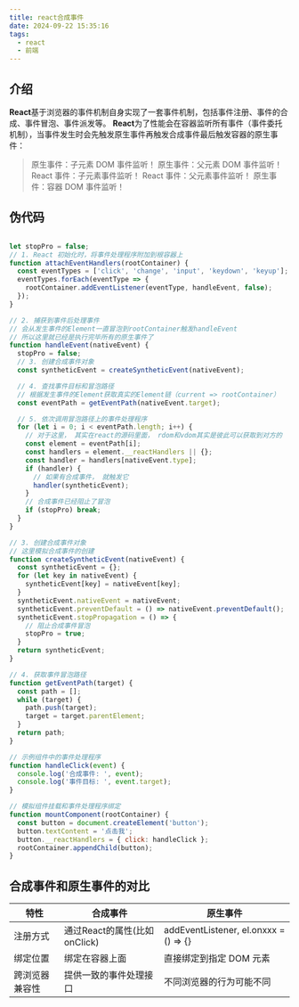 ```yaml
---
title: react合成事件
date: 2024-09-22 15:35:16
tags: 
  - react
  - 前端
---
```


## 介绍
**React**基于浏览器的事件机制自身实现了一套事件机制，包括事件注册、事件的合成、事件冒泡、事件派发等。
**React**为了性能会在容器监听所有事件（事件委托机制），当事件发生时会先触发原生事件再触发合成事件最后触发容器的原生事件：

> 原生事件：子元素 DOM 事件监听！
> 原生事件：父元素 DOM 事件监听！
> React 事件：子元素事件监听！
> React 事件：父元素事件监听！
> 原生事件：容器 DOM 事件监听！

## 伪代码
```javascript

let stopPro = false;
// 1. React 初始化时，将事件处理程序附加到根容器上
function attachEventHandlers(rootContainer) {
  const eventTypes = ['click', 'change', 'input', 'keydown', 'keyup'];
  eventTypes.forEach(eventType => {
    rootContainer.addEventListener(eventType, handleEvent, false);
  });
}

// 2. 捕获到事件后处理事件
// 会从发生事件的Element一直冒泡到rootContainer触发handleEvent
// 所以这里就已经是执行完毕所有的原生事件了
function handleEvent(nativeEvent) {
  stopPro = false;
  // 3. 创建合成事件对象
  const syntheticEvent = createSyntheticEvent(nativeEvent);

  // 4. 查找事件目标和冒泡路径
  // 根据发生事件的Element获取真实的Element链（current => rootContainer）
  const eventPath = getEventPath(nativeEvent.target);

  // 5. 依次调用冒泡路径上的事件处理程序
  for (let i = 0; i < eventPath.length; i++) {
    // 对于这里， 其实在react的源码里面， rdom和vdom其实是彼此可以获取到对方的
    const element = eventPath[i];
    const handlers = element.__reactHandlers || {};
    const handler = handlers[nativeEvent.type];
    if (handler) {
      // 如果有合成事件， 就触发它
      handler(syntheticEvent);
    }
    // 合成事件已经阻止了冒泡
    if (stopPro) break;
  }
}

// 3. 创建合成事件对象
// 这里模拟合成事件的创建
function createSyntheticEvent(nativeEvent) {
  const syntheticEvent = {};
  for (let key in nativeEvent) {
    syntheticEvent[key] = nativeEvent[key];
  }
  syntheticEvent.nativeEvent = nativeEvent;
  syntheticEvent.preventDefault = () => nativeEvent.preventDefault();
  syntheticEvent.stopPropagation = () => {
    // 阻止合成事件冒泡
    stopPro = true;
  }
  return syntheticEvent;
}

// 4. 获取事件冒泡路径
function getEventPath(target) {
  const path = [];
  while (target) {
    path.push(target);
    target = target.parentElement;
  }
  return path;
}

// 示例组件中的事件处理程序
function handleClick(event) {
  console.log('合成事件: ', event);
  console.log('事件目标: ', event.target);
}

// 模拟组件挂载和事件处理程序绑定
function mountComponent(rootContainer) {
  const button = document.createElement('button');
  button.textContent = '点击我';
  button.__reactHandlers = { click: handleClick };
  rootContainer.appendChild(button);
}
```

## 合成事件和原生事件的对比
|  特性    |  合成事件 | 原生事件   |
|  ----   |  ----    | ----     |
|  注册方式  | 通过React的属性(比如 onClick)    |  addEventListener, el.onxxx = ()  => {}  |
|  绑定位置  | 绑定在容器上面    |  直接绑定到指定 DOM 元素   |
| 跨浏览器兼容性 | 提供一致的事件处理接口 | 不同浏览器的行为可能不同 |